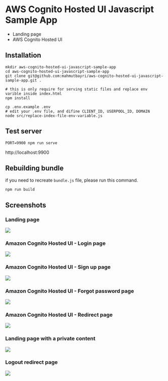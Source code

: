 # AWS Cognito Hosted UI Javascript Sample App

- Landing page
- AWS Cognito Hosted UI

## Installation

    mkdir aws-cognito-hosted-ui-javascript-sample-app
    cd aws-cognito-hosted-ui-javascript-sample-app
    git clone git@github.com:mahmutbayri/aws-cognito-hosted-ui-javascript-sample-app.git .

    # this is only require for serving static files and replace env varible inside index.html
    npm install

    cp .env.example .env
    # edit your .env file, and difine CLIENT_ID, USERPOOL_ID, DOMAIN
    node src/replace-index-file-env-variable.js

## Test server

    PORT=9900 npm run serve
    
http://localhost:9900

## Rebuilding bundle

if you need to recreate `bundle.js` file, please run this command.

    npm run build

## Screenshots

### Landing page

![](screenshots/landing-page.jpg)

### Amazon Cognito Hosted UI - Login page

![](screenshots/hosted-ui-login-page.jpg)

### Amazon Cognito Hosted UI - Sign up page

![](screenshots/hosted-ui-sign-up-page.jpg)

### Amazon Cognito Hosted UI - Forgot password page

![](screenshots/hosted-ui-forgot-password-page.jpg)

### Amazon Cognito Hosted UI - Redirect page

![](screenshots/login-redirect-page.jpg)

### Landing page with a private content

![](screenshots/landing-page-with-private-content.jpg)

### Logout redirect page

![](screenshots/logout-redirect-page.jpg)